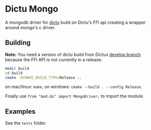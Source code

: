 # Dictu Mongo
A mongodb driver for [dictu](https://dictu-lang.com) build on Dictu's FFI api creating a wrapper around mongo's c driver.

## Building
**Note:** You need a version of dictu build from Dictus [develop branch](https://github.com/dictu-lang/Dictu/tree/develop) because the FFI API is not currently in a release.

```sh
mkdir build
cd build
cmake -DCMAKE_BUILD_TYPE=Release ..
```
on mac/linux: `make`, on windows: `cmake --build . --config Release`.

Finally use `from "mod.du" import MongoDriver;` to import the module.

## Examples
See the `tests` folder.